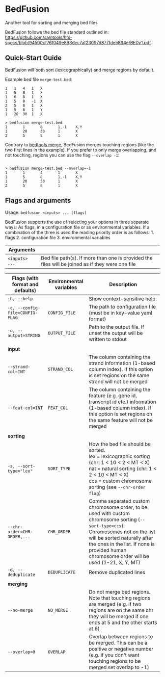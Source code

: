 # BedFusion

Another tool for sorting and merging bed files

BedFusion follows the bed file standard outlined in:
https://github.com/samtools/hts-specs/blob/94500cf76f049e898dec7af23097d877fde5894e/BEDv1.pdf

## Quick-Start Guide

BedFusion will both sort (lexicographically) and merge regions by default. 

Example bed file `merge-test.bed`:

```bed
1	1	4	1	X
1	5	8	1	X
1	6	8	1	X
1	5	8	-1	X
2	5	8	1	X
1	5	8	1	Y
1	20	30	1	X
```

``` shell
> bedfusion merge-test.bed
1       1       8       1,-1    X,Y
1       20      30      1       X
2       5       8       1       X
```

Contrary to [bedtools merge](https://bedtools.readthedocs.io/en/latest/content/tools/merge.html), BedFusion merges touching regions (like the two first lines in the example). If you prefer to only merge overlapping, and not touching, regions you can use the flag `--overlap -1`:

```shell

> bedfusion merge-test.bed --overlap=-1
1       1       4       1       X
1       5       8       1,-1    X,Y
1       20      30      1       X
2       5       8       1       X
```


## Flags and arguments 

Usage: `bedfusion <inputs> ... [flags]`

BedFusion supports the use of selecting your options in three separate ways: As flags, in a configuration file or as environmental variables. If a combination of the three is used the reading priority order is as follows: 1. flags 2. configuration file 3. environmental variables


| Arguments      |                                                                                                  |
|----------------|--------------------------------------------------------------------------------------------------|
| `<inputs> ...` | Bed file path(s). If more than one is provided the files will be joined as if they were one file |


| Flags (with format and defaults) | Environmental variables | Description                                                                                                                                                                                                                                                       |
|----------------------------------|-------------------------|-------------------------------------------------------------------------------------------------------------------------------------------------------------------------------------------------------------------------------------------------------------------|
| `-h, --help`                     |                         | Show context-sensitive help                                                                                                                                                                                                                                       |
| `-c, --config-file=CONFIG-FLAG`  | `CONFIG_FILE`           | The path to configuration file (must be in key-value yaml format)                                                                                                                                                                                                 |
| `-o, --output=STRING`            | `OUTPUT_FILE`           | Path to the output file. If unset the output will be written to stdout                                                                                                                                                                                            |
|                                  |                         |                                                                                                                                                                                                                                                                   |
| **input**                        |                         |                                                                                                                                                                                                                                                                   |
| `--strand-col=INT`               | `STRAND_COL`            | The column containing the strand information (1-based column index). If this option is set regions on the same strand will not be merged                                                                                                                          |
| `--feat-col=INT`                 | `FEAT_COL`              | The column containing the feature (e.g. gene id, transcript id etc.) information (1-based column index). If this option is set regions on the same feature will not be merged                                                                                     |
|                                  |                         |                                                                                                                                                                                                                                                                   |
| **sorting**                      |                         |                                                                                                                                                                                                                                                                   |
| `-s, --sort-type="lex"`          | `SORT_TYPE`             | How the bed file should be sorted.<br>lex = lexicographic sorting (chr: 1 < 10 < 2 < MT < X)<br>nat = natural sorting (chr: 1 < 2 < 10 < MT < X)<br>ccs = custom chromosome sorting (see `--chr-order flag`)                                                      |
| `--chr-order=CHR-ORDER,...`      | `CHR_ORDER`             | Comma separated custom chromosome order, to be used with custom chromosome sorting (`--sort-type=ccs`). Chromosomes not on the list will be sorted naturally after the ones in the list. If none is provided human chromosome order will be used (1-21, X, Y, MT) |
| `-d, --deduplicate`              | `DEDUPLICATE`           | Remove duplicated lines                                                                                                                                                                                                                                           |
|                                  |                         |                                                                                                                                                                                                                                                                   |
| **merging**                      |                         |                                                                                                                                                                                                                                                                   |
| `--no-merge`                     | `NO_MERGE`              | Do not merge bed regions. Note that touching regions are merged (e.g. if two regions are on the same chr they will be merged if one ends at 5 and the other starts at 6)                                                                                          |
| `--overlap=0`                    | `OVERLAP`               | Overlap between regions to be merged. This can be a positive or negative number (e.g. if you don't want touching regions to be merged set overlap to -1)                                                                                                          |
